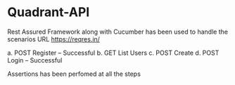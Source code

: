 # Quadrant-API
Rest Assured Framework along with Cucumber has been used to handle the scenarios
URL https://reqres.in/

a. POST Register – Successful
b. GET List Users
c. POST Create
d. POST Login – Successful

Assertions has been perfomed at all the steps
